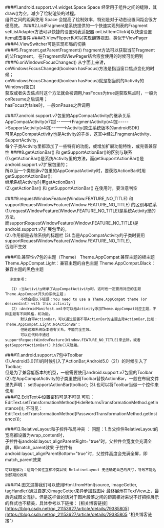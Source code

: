 ####1.android.support.v4.widget.Space
	Space 经常用于组件之间的缝隙，其draw()为空，减少了绘制渲染的过程。  
	组件之间的距离使用 Space 会提高了绘制效率，特别是对于动态设置间距会很方便高效。 
####2.ListFragment是系统提供的一个快速实现列表的Fragment
	setListAdapter方法可以快捷的设置列表适配器 
	onListItemClick可以快速设置item点击事件
####3.ViewFlipper也可以实现翻转视图，类似于ViewPager
####4.ViewSwitcher可是实现布局的切换
####5.Fragment.getParentFragment()
	fragment方法可以获取当前Fragment的父Fragment， 
	在Fragment和ViewPager结合嵌套使用的时候可能用到  
####6.onWindowsFocusChanged()
	从字面上来讲，onWindowsFocusChanged(boolean hasFocus)方法是指当窗口焦点变化的时候；  
	onWindowsFocusChanged(boolean hasFocus)就是指当前的Activity的Windows(窗口)  
	获取或者失去焦点时这个方法就会被调用,hasFocus为true是获取焦点时，一般为onResume之后调用；   
	hasFocus为false时，一般onPause之后调用
  
####7.android.support.v7包里的AppCompatActivity的继承关系
	  AppCompatActivity(v7包)----->FragmentActivity(v4包)----->SupportActivity(v4包)----->Activity(原生系统版本的androidSDK)  
	  可见AppCompatActivity也是Activity的子类，这其中经过FragmentActivity、SupportActivity，   
	  每个子类Activity里都添加了一些特有的功能，或增加扩展功能特性，或完善兼容性
####8.getActionBar() 和 getSupportActionBar()的区别与联系   
     (1).getActionBar()是系统Activity里的方法，而getSupportActionBar()是android.support.v7扩展包里的；   
      	 所以当一个类继承v7包里的AppCompatActivity时，要获取ActionBar时用getSupportActionBar();   
      	 继承系统Activity时用getActionBar()     
	 (2).getActionBar() 和 getSupportActionBar() 在使用时，要注意判空

####9.requestWindowFeature(Window.FEATURE_NO_TITLE) 和 supportRequestWindowFeature(Window.FEATURE_NO_TITLE) 的区别与联系
	 (1).requestWindowFeature(Window.FEATURE_NO_TITLE)是系统Activity里的方法，  
	     而supportRequestWindowFeature(Window.FEATURE_NO_TITLE)是android.support.v7扩展包里的。  
	 (2).作用都是去除系统的标题栏 
	 (3).当是AppCompatActivity的子类时要用supportRequestWindowFeature(Window.FEATURE_NO_TITLE),  
		 否则不生效		 

####10.兼容性v7包的主题（Theme） 
	  Theme.AppCompat:兼容主题的根主题 
	  Theme.AppCompat.Light：兼容主题的白色主题 
	  Theme.AppCompat.Black：兼容主题的黑色主题
	
	  注意事项：
	   
	  （1）:当Activity继承了AppCompatActivity时，这时也一定要用对应的主题Theme.AppCompat开头的系统主题；   
	       不然会报以下错误：You need to use a Theme.AppCompat theme (or descendant) with this activity   
	  （2）:AndroidManifest.xml中可以给Activity添加Theme.AppCompat对应主题，不同主题有不同风格，和功能，  
		   默认自带ActionBar，可以通过设置不带ActionBar的主题去除ActionBar,比如：Theme.AppCompat.Light.NoActionBar；  
		   但是这和系统版本也有关系，不能完全生效。   
		   可以在代码中通过supportRequestWindowFeature(Window.FEATURE_NO_TITLE)来去除，或者getSupportActionBar().hide()来隐藏。  
####11.android.support.v7包中Toolbar  
	(1).Android3.0(11)的时候引入了ActionBar;Android5.0（21）的时候引入了Toolbar;  
	    但是为了兼容低版本的机型，一般需要使用android.support.v7包里的Toolbar  
    (2).在AppCompatActivity的子类里使用Toolbar替换ActionBar，一般在布局文件里先声明： 
		setSupportActionBar(toolbar); 
    (3).也可以将Toolbar当做一个控件来使用  
####12.EditText中设置密码可见不可见
	  可见： 
	  EditText.setTransformationMethod(HideReturnsTransformationMethod.getInstance()); 
	  不可见：   
	  EditText.setTransformationMethod(PasswordTransformationMethod.getInstance());   

####13.RelativeLayout和子控件布局冲突  ：
	问题：1.当父控件RelativeLayout的宽高都设置为wrap_content时，   
		   子控件有android:layout_alignParentRight="true"时，父控件会宽度会充满全屏，即match_parent效果
		   子控件有android:layout_alignParentBottom="true"时，父控件高度会充满全屏，即match_parent效果      

	可以理解为：这两个属性互相冲突以致 RelativeLayout 无法确定自己的尺寸，导致不能达到预期的效果

####14.图文混排我们可以使用Html.fromHtml(source, imageGetter, tagHandler)通过自定义imageGetter来异步加载图片 最终展示在TextView上，最后完成图文混排。但是这样做的话对于图片段落之间的距离相对来说不好把控展示的样式也不精美，具体参考以下链接：
[相关博客链接][https://blog.csdn.net/qq_21153627/article/details/79385805](https://blog.csdn.net/qq_21153627/article/details/79385805 "相关博客链接")    

 